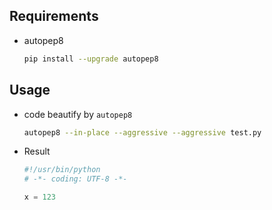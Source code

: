 ## Requirements

- autopep8

  ```sh
  pip install --upgrade autopep8
  ```

## Usage

- code beautify by `autopep8`

  ```sh
  autopep8 --in-place --aggressive --aggressive test.py
  ```

- Result

  ```py
  #!/usr/bin/python
  # -*- coding: UTF-8 -*-

  x = 123
  ```
